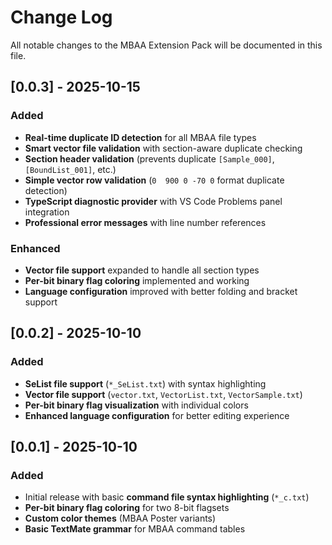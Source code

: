 # Change Log

All notable changes to the MBAA Extension Pack will be documented in this file.

## [0.0.3] - 2025-10-15

### Added
- **Real-time duplicate ID detection** for all MBAA file types
- **Smart vector file validation** with section-aware duplicate checking
- **Section header validation** (prevents duplicate `[Sample_000]`, `[BoundList_001]`, etc.)
- **Simple vector row validation** (`0  900 0 -70 0` format duplicate detection)
- **TypeScript diagnostic provider** with VS Code Problems panel integration
- **Professional error messages** with line number references

### Enhanced
- **Vector file support** expanded to handle all section types
- **Per-bit binary flag coloring** implemented and working
- **Language configuration** improved with better folding and bracket support

## [0.0.2] - 2025-10-10

### Added
- **SeList file support** (`*_SeList.txt`) with syntax highlighting
- **Vector file support** (`vector.txt`, `VectorList.txt`, `VectorSample.txt`)
- **Per-bit binary flag visualization** with individual colors
- **Enhanced language configuration** for better editing experience

## [0.0.1] - 2025-10-10

### Added
- Initial release with basic **command file syntax highlighting** (`*_c.txt`)
- **Per-bit binary flag coloring** for two 8-bit flagsets
- **Custom color themes** (MBAA Poster variants)
- **Basic TextMate grammar** for MBAA command tables